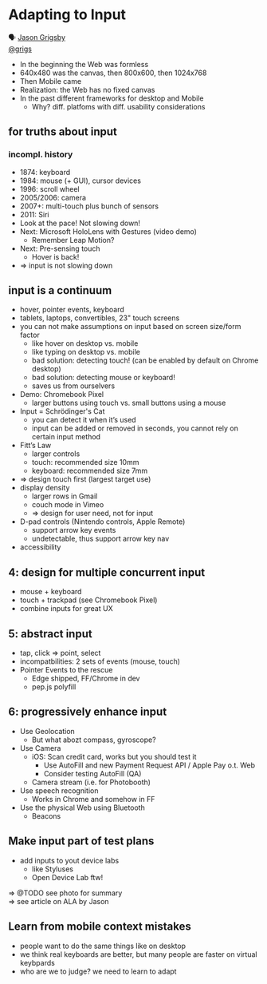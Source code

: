 # Adapting to Input

🗣 [Jason Grigsby](http://blog.cloudfour.com/)  
[@grigs](https://twitter.com/grigs)

- In the beginning the Web was formless
- 640x480 was the canvas, then 800x600, then 1024x768
- Then Mobile came
- Realization: the Web has no fixed canvas
- In the past different frameworks for desktop and Mobile
  - Why? diff. platfoms with diff. usability considerations
## for truths about input
### incompl. history
- 1874: keyboard
- 1984: mouse (+ GUI), cursor devices
- 1996: scroll wheel
- 2005/2006: camera
- 2007+: multi-touch plus bunch of sensors
- 2011: Siri
- Look at the pace! Not slowing down!
- Next: Microsoft HoloLens with Gestures (video demo)
  - Remember Leap Motion?
- Next: Pre-sensing touch
  - Hover is back!
- => input is not slowing down
## input is a continuum
- hover, pointer events, keyboard
- tablets, laptops, convertibles, 23" touch screens
- you can not make assumptions on input based on screen size/form factor
  - like hover on desktop vs. mobile
  - like typing on desktop vs. mobile
  - bad solution: detecting touch! (can be enabled by default on Chrome desktop)
  - bad solution: detecting mouse or keyboard!
  - saves us from ourselvers
- Demo: Chromebook Pixel
  - larger buttons using touch vs. small buttons using a mouse
- Input = Schrödinger's Cat
  - you can detect it when it’s used
  - input can be added or removed in seconds, you cannot rely on certain input method
- Fitt’s Law
  - larger controls
  - touch: recommended size 10mm
  - keyboard: recommended size 7mm
- => design touch first (largest target use)
- display density
  - larger rows in Gmail
  - couch mode in Vimeo
  - => design for user need, not for input
- D-pad controls (Nintendo controls, Apple Remote)
  - support arrow key events
  - undetectable, thus support arrow key nav
- accessibility
## 4: design for multiple concurrent input
- mouse + keyboard
- touch + trackpad (see Chromebook Pixel)
- combine inputs for great UX
## 5: abstract input
- tap, click => point, select
- incompatbilities: 2 sets of events (mouse, touch)
- Pointer Events to the rescue
  - Edge shipped, FF/Chrome in dev
  - pep.js polyfill
## 6: progressively enhance input
- Use Geolocation
  - But what abozt compass, gyroscope?
- Use Camera
  - iOS: Scan credit card, works but you should test it
    - Use AutoFill and new Payment Request API / Apple Pay o.t. Web
    - Consider testing AutoFill (QA)
  - Camera stream (i.e. for Photobooth)
- Use speech recognition
  - Works in Chrome and somehow in FF
- Use the physical Web using Bluetooth
  - Beacons
## Make input part of test plans
- add inputs to yout device labs
  - like Styluses
  - Open Device Lab ftw!

=> @TODO see photo for summary  
=> see article on ALA by Jason

## Learn from mobile context mistakes
- people want to do the same things like on desktop
- we think real keyboards are better, but many people are faster on virtual keybpards
- who are we to judge? we need to learn to adapt
